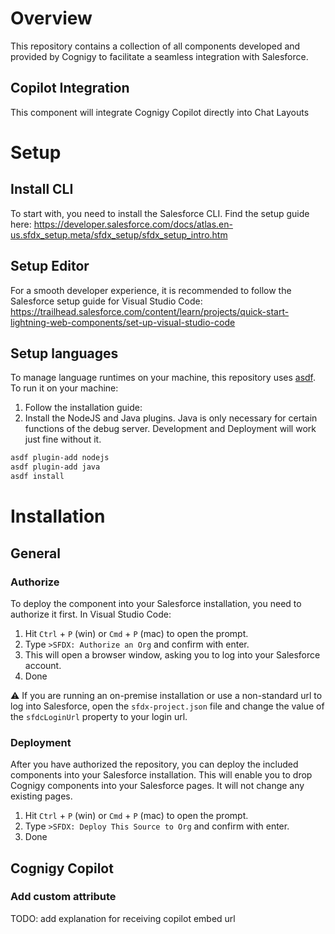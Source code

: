 # Overview

This repository contains a collection of all components developed and provided by Cognigy to facilitate a seamless integration with Salesforce.

## Copilot Integration

This component will integrate Cognigy Copilot directly into Chat Layouts

# Setup

## Install CLI

To start with, you need to install the Salesforce CLI. Find the setup guide here: https://developer.salesforce.com/docs/atlas.en-us.sfdx_setup.meta/sfdx_setup/sfdx_setup_intro.htm

## Setup Editor

For a smooth developer experience, it is recommended to follow the Salesforce setup guide for Visual Studio Code: https://trailhead.salesforce.com/content/learn/projects/quick-start-lightning-web-components/set-up-visual-studio-code

## Setup languages

To manage language runtimes on your machine, this repository uses [asdf](https://asdf-vm.com/). To run it on your machine:

1. Follow the installation guide:
2. Install the NodeJS and Java plugins. Java is only necessary for certain functions of the debug server. Development and Deployment will work just fine without it.

```bash
asdf plugin-add nodejs
asdf plugin-add java
asdf install
```

# Installation

## General

### Authorize

To deploy the component into your Salesforce installation, you need to authorize it first. In Visual Studio Code:

1. Hit `Ctrl` + `P` (win) or `Cmd` + `P` (mac) to open the prompt.
2. Type `>SFDX: Authorize an Org` and confirm with enter.
3. This will open a browser window, asking you to log into your Salesforce account.
4. Done

⚠️ If you are running an on-premise installation or use a non-standard url to log into Salesforce, open the `sfdx-project.json` file and change the value of the `sfdcLoginUrl` property to your login url.

### Deployment

After you have authorized the repository, you can deploy the included components into your Salesforce installation. This will enable you to drop Cognigy components into your Salesforce pages. It will not change any existing pages.

1. Hit `Ctrl` + `P` (win) or `Cmd` + `P` (mac) to open the prompt.
2. Type `>SFDX: Deploy This Source to Org` and confirm with enter.
3. Done

## Cognigy Copilot

### Add custom attribute

TODO: add explanation for receiving copilot embed url
